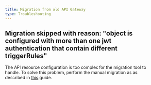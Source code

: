 ```yaml
---
title: Migration from old API Gateway
type: Troubleshooting
---
```


## Migration skipped with reason: "object is configured with more than one jwt authentication that contain different triggerRules"
   
The API resource configuration is too complex for the migration tool to handle. To solve this problem, perform the manual migration as as described in [this](/components/api-gateway-v2#details-migration-from-the-previous-api-resources) guide.
